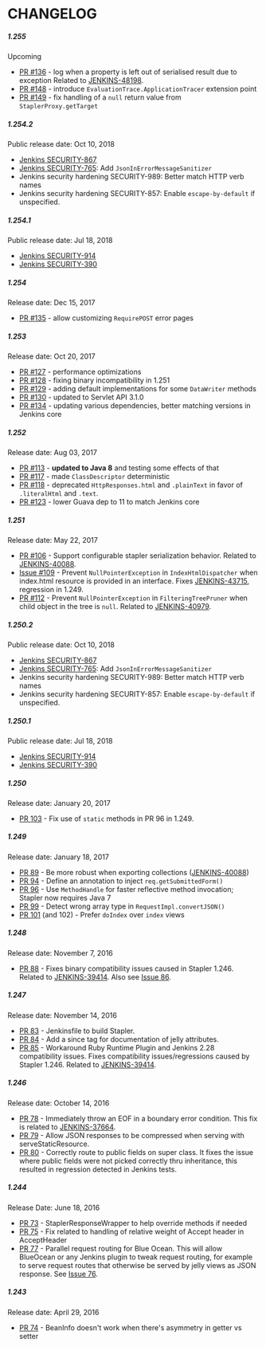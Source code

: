 CHANGELOG
===

##### 1.255
Upcoming
* [PR #136](https://github.com/stapler/stapler/pull/136) - log when a property is left out of serialised result due to exception
Related to [JENKINS-48198](https://issues.jenkins-ci.org/browse/JENKINS-48198).
* [PR #148](https://github.com/stapler/stapler/pull/148) - introduce `EvaluationTrace.ApplicationTracer` extension point
* [PR #149](https://github.com/stapler/stapler/pull/149) - fix handling of a `null` return value from `StaplerProxy.getTarget`

##### 1.254.2
Public release date: Oct 10, 2018
* [Jenkins SECURITY-867](https://jenkins.io/security/advisory/2018-10-10/#SECURITY-867)
* [Jenkins SECURITY-765](https://jenkins.io/security/advisory/2018-10-10/#SECURITY-765): Add `JsonInErrorMessageSanitizer`
* Jenkins security hardening SECURITY-989: Better match HTTP verb names
* Jenkins security hardening SECURITY-857: Enable `escape-by-default` if unspecified.

##### 1.254.1
Public release date: Jul 18, 2018
* [Jenkins SECURITY-914](https://jenkins.io/security/advisory/2018-07-18/#SECURITY-914)
* [Jenkins SECURITY-390](https://jenkins.io/security/advisory/2018-07-18/#SECURITY-390)

##### 1.254
Release date: Dec 15, 2017
* [PR #135](https://github.com/stapler/stapler/pull/135) - allow customizing `RequirePOST` error pages

##### 1.253
Release date: Oct 20, 2017
* [PR #127](https://github.com/stapler/stapler/pull/127) - performance optimizations
* [PR #128](https://github.com/stapler/stapler/pull/128) - fixing binary incompatibility in 1.251
* [PR #129](https://github.com/stapler/stapler/pull/129) - adding default implementations for some `DataWriter` methods
* [PR #130](https://github.com/stapler/stapler/pull/130) - updated to Servlet API 3.1.0
* [PR #134](https://github.com/stapler/stapler/pull/134) - updating various dependencies, better matching versions in Jenkins core

##### 1.252
Release date: Aug 03, 2017
* [PR #113](https://github.com/stapler/stapler/pull/113) - **updated to Java 8** and testing some effects of that
* [PR #117](https://github.com/stapler/stapler/pull/117) - made `ClassDescriptor` deterministic
* [PR #118](https://github.com/stapler/stapler/pull/118) - deprecated `HttpResponses.html` and `.plainText` in favor of `.literalHtml` and `.text`.
* [PR #123](https://github.com/stapler/stapler/pull/123) - lower Guava dep to 11 to match Jenkins core

##### 1.251
Release date: May 22, 2017
* [PR #106](https://github.com/stapler/stapler/pull/106) -
Support configurable stapler serialization behavior.
Related to [JENKINS-40088](https://issues.jenkins-ci.org/browse/JENKINS-40088).
* [Issue #109](https://github.com/stapler/stapler/issues/109) -
Prevent `NullPointerException` in `IndexHtmlDispatcher` when index.html resource is provided in an interface.
Fixes [JENKINS-43715](https://issues.jenkins-ci.org/browse/JENKINS-43715), regression in 1.249.
* [PR #112](https://github.com/stapler/stapler/pull/112) -
Prevent `NullPointerException` in `FilteringTreePruner` when child object in the tree is `null`.
Related to [JENKINS-40979](https://issues.jenkins-ci.org/browse/JENKINS-40979).

##### 1.250.2
Public release date: Oct 10, 2018
* [Jenkins SECURITY-867](https://jenkins.io/security/advisory/2018-10-10/#SECURITY-867)
* [Jenkins SECURITY-765](https://jenkins.io/security/advisory/2018-10-10/#SECURITY-765): Add `JsonInErrorMessageSanitizer`
* Jenkins security hardening SECURITY-989: Better match HTTP verb names
* Jenkins security hardening SECURITY-857: Enable `escape-by-default` if unspecified.

##### 1.250.1
Public release date: Jul 18, 2018
* [Jenkins SECURITY-914](https://jenkins.io/security/advisory/2018-07-18/#SECURITY-914)
* [Jenkins SECURITY-390](https://jenkins.io/security/advisory/2018-07-18/#SECURITY-390)

##### 1.250
Release date: January 20, 2017
* [PR 103](https://github.com/stapler/stapler/pull/103) -
Fix use of `static` methods in PR 96 in 1.249.

##### 1.249
Release date: January 18, 2017
* [PR 89](https://github.com/stapler/stapler/pull/89) -
Be more robust when exporting collections ([JENKINS-40088](https://issues.jenkins-ci.org/browse/JENKINS-40088))
* [PR 94](https://github.com/stapler/stapler/pull/94) -
Define an annotation to inject `req.getSubmittedForm()`
* [PR 96](https://github.com/stapler/stapler/pull/96) -
Use `MethodHandle` for faster reflective method invocation; Stapler now requires Java 7
* [PR 99](https://github.com/stapler/stapler/pull/99) -
Detect wrong array type in `RequestImpl.convertJSON()`
* [PR 101](https://github.com/stapler/stapler/pull/101) (and 102) -
Prefer `doIndex` over `index` views

##### 1.248
Release date: November 7, 2016
* [PR 88](https://github.com/stapler/stapler/pull/88) - 
Fixes binary compatibility issues caused in Stapler 1.246. Related to [JENKINS-39414](https://issues.jenkins-ci.org/browse/JENKINS-39414). Also see [Issue 86](https://github.com/stapler/stapler/issues/86). 

##### 1.247
Release date: November 14, 2016
* [PR 83](https://github.com/stapler/stapler/pull/83) - 
Jenkinsfile to build Stapler.
* [PR 84](https://github.com/stapler/stapler/pull/84) - 
Add a since tag for documentation of jelly attributes.
* [PR 85](https://github.com/stapler/stapler/pull/85) - 
Workaround Ruby Runtime Plugin and Jenkins 2.28 compatibility issues. Fixes compatibility issues/regressions caused by Stapler 1.246. Related to [JENKINS-39414](https://issues.jenkins-ci.org/browse/JENKINS-39414).

##### 1.246
Release date: October 14, 2016
* [PR 78](https://github.com/stapler/stapler/pull/78) -
Immediately throw an EOF in a boundary error condition. This fix is related to [JENKINS-37664](https://issues.jenkins-ci.org/browse/JENKINS-37664).
* [PR 79](https://github.com/stapler/stapler/pull/79) -
Allow JSON responses to be compressed when serving with serveStaticResource.
* [PR 80](https://github.com/stapler/stapler/pull/80) -
Correctly route to public fields on super class. It fixes the issue where public fields were not picked correctly thru inheritance, this resulted in regression detected in Jenkins tests. 

##### 1.244
Release Date: June 18, 2016
* [PR 73](https://github.com/stapler/stapler/pull/73) - 
StaplerResponseWrapper to help override methods if needed
* [PR 75](https://github.com/stapler/stapler/pull/75) -
Fix related to handling of relative weight of Accept header in AcceptHeader
* [PR 77](https://github.com/stapler/stapler/pull/77) -
Parallel request routing for Blue Ocean. This will allow BlueOcean or any Jenkins plugin to tweak request routing, for example to serve request routes that otherwise be served by jelly views as JSON response. See [Issue 76](https://github.com/stapler/stapler/issues/76).
 
##### 1.243
Release date: April 29, 2016
* [PR 74](https://github.com/stapler/stapler/pull/74/files) - 
BeanInfo doesn't work when there's asymmetry in getter vs setter
